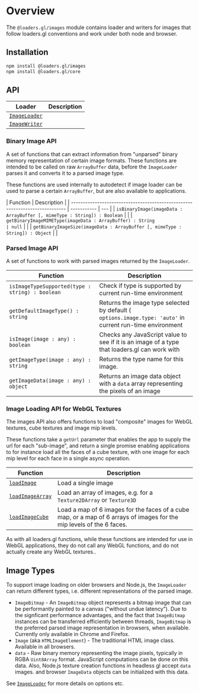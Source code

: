 # Overview

The `@loaders.gl/images` module contains loader and writers for images that follow loaders.gl conventions and work under both node and browser.

## Installation

```bash
npm install @loaders.gl/images
npm install @loaders.gl/core
```

## API

| Loader                                                          | Description |
| --------------------------------------------------------------- | ----------- |
| [`ImageLoader`](modules/images/docs/api-reference/image-loader) |             |
| [`ImageWriter`](modules/images/docs/api-reference/image-writer) |             |

### Binary Image API

A set of functions that can extract information from "unparsed" binary memory representation of certain image formats. These functions are intended to be called on raw `ArrayBuffer` data, before the `ImageLoader` parses it and converts it to a parsed image type.

These functions are used internally to autodetect if image loader can be used to parse a certain `ArrayBuffer`, but are also available to applications.

| Function                                                                     | Description |
| ---------------------------------------------------------------------------- | ----------- | --- |
| `isBinaryImage(imageData : ArrayBuffer [, mimeType : String]) : Boolean`     |             |
| `getBinaryImageMIMEType(imageData : ArrayBuffer) : String                    | null`       |     |
| `getBinaryImageSize(imageData : ArrayBuffer [, mimeType : String]) : Object` |             |

### Parsed Image API

A set of functions to work with parsed images returned by the `ImageLoader`.

| Function                                        | Description                                                                                               |
| ----------------------------------------------- | --------------------------------------------------------------------------------------------------------- |
| `isImageTypeSupported(type : string) : boolean` | Check if type is supported by current run-time environment                                                |
| `getDefaultImageType() : string`                | Returns the image type selected by default ( `options.image.type: 'auto'` in current run-time environment |
| `isImage(image : any) : boolean`                | Checks any JavaScript value to see if it is an image of a type that loaders.gl can work with              |
| `getImageType(image : any) : string`            | Returns the type name for this image.                                                                     |
| `getImageData(image : any) : object`            | Returns an image data object with a `data` array representing the pixels of an image                      |

### Image Loading API for WebGL Textures

The images API also offers functions to load "composite" images for WebGL textures, cube textures and image mip levels.

These functions take a `getUrl` parameter that enables the app to supply the url for each "sub-image", and return a single promise enabling applications to for instance load all the faces of a cube texture, with one image for each mip level for each face in a single async operation.

| Function                                                               | Description                                                                                                           |
| ---------------------------------------------------------------------- | --------------------------------------------------------------------------------------------------------------------- |
| [`loadImage`](modules/images/docs/api-reference/load-image)            | Load a single image                                                                                                   |
| [`loadImageArray`](modules/images/docs/api-reference/load-image-array) | Load an array of images, e.g. for a `Texture2DArray` or `Texture3D`                                                   |
| [`loadImageCube`](modules/images/docs/api-reference/load-image-cube)   | Load a map of 6 images for the faces of a cube map, or a map of 6 arrays of images for the mip levels of the 6 faces. |

As with all loaders.gl functions, while these functions are intended for use in WebGL applications, they do not call any WebGL functions, and do not actually create any WebGL textures..

## Image Types

To support image loading on older browsers and Node.js, the `ImageLoader` can return different types, i.e. different representations of the parsed image.

- `ImageBitmap` - An `ImageBitmap` object represents a bitmap image that can be performantly painted to a canvas ("without undue latency"). Due to the signficant performance advantages, and the fact that `ImageBitmap` instances can be transferred efficiently between threads, `ImageBitmap` is the preferred parsed image representation in browsers, when available. Currently only available in Chrome and Firefox.
- `Image` (aka `HTMLImageElement`) - The traditional HTML image class. Available in all browsers.
- `data` - Raw binary memory representing the image pixels, typically in RGBA `Uint8Array` format. JavaScript computations can be done on this data. Also, Node.js texture creation functions in headless gl accept `data` images. and browser `ImageData` objects can be initialized with this data.

See [`ImageLoader`](modules/images/docs/api-reference/image-loader) for more details on options etc.
